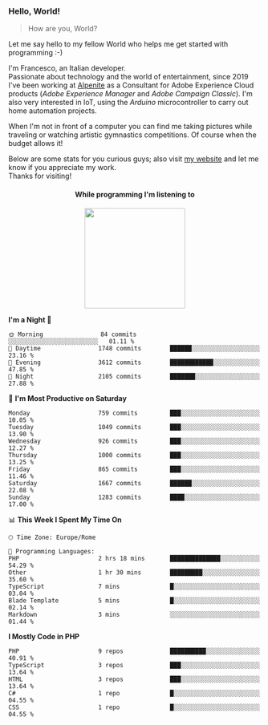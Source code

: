 ### Hello, World!

> How are you, World?

Let me say hello to my fellow World who helps me get started with programming :-)

I'm Francesco, an Italian developer.  
Passionate about technology and the world of entertainment, since 2019 I've been working at [Alpenite](https://www.alpenite.com) as a Consultant for Adobe Experience Cloud products (*Adobe Experience Manager* and *Adobe Campaign Classic*). I'm also very interested in IoT, using the *Arduino* microcontroller to carry out home automation projects.

When I'm not in front of a computer you can find me taking pictures while traveling or watching artistic gymnastics competitions. Of course when the budget allows it!

Below are some stats for you curious guys; also visit [my website](https://www.francescorega.eu) and let me know if you appreciate my work.  
Thanks for visiting!

<div align="center">
  <h4>While programming I'm listening to</h4>
  <a href="https://apps.francescorega.eu/now-playing/11147232609" target="_blank"><img src="https://apps.francescorega.eu/now-playing/11147232609" width="200"></a>
</div>

<!--START_SECTION:waka-->
**I'm a Night 🦉** 

```text
🌞 Morning                84 commits          ░░░░░░░░░░░░░░░░░░░░░░░░░   01.11 % 
🌆 Daytime                1748 commits        ██████░░░░░░░░░░░░░░░░░░░   23.16 % 
🌃 Evening                3612 commits        ████████████░░░░░░░░░░░░░   47.85 % 
🌙 Night                  2105 commits        ███████░░░░░░░░░░░░░░░░░░   27.88 % 
```
📅 **I'm Most Productive on Saturday** 

```text
Monday                   759 commits         ███░░░░░░░░░░░░░░░░░░░░░░   10.05 % 
Tuesday                  1049 commits        ███░░░░░░░░░░░░░░░░░░░░░░   13.90 % 
Wednesday                926 commits         ███░░░░░░░░░░░░░░░░░░░░░░   12.27 % 
Thursday                 1000 commits        ███░░░░░░░░░░░░░░░░░░░░░░   13.25 % 
Friday                   865 commits         ███░░░░░░░░░░░░░░░░░░░░░░   11.46 % 
Saturday                 1667 commits        ██████░░░░░░░░░░░░░░░░░░░   22.08 % 
Sunday                   1283 commits        ████░░░░░░░░░░░░░░░░░░░░░   17.00 % 
```


📊 **This Week I Spent My Time On** 

```text
🕑︎ Time Zone: Europe/Rome

💬 Programming Languages: 
PHP                      2 hrs 18 mins       ██████████████░░░░░░░░░░░   54.29 % 
Other                    1 hr 30 mins        █████████░░░░░░░░░░░░░░░░   35.60 % 
TypeScript               7 mins              █░░░░░░░░░░░░░░░░░░░░░░░░   03.04 % 
Blade Template           5 mins              █░░░░░░░░░░░░░░░░░░░░░░░░   02.14 % 
Markdown                 3 mins              ░░░░░░░░░░░░░░░░░░░░░░░░░   01.44 % 
```

**I Mostly Code in PHP** 

```text
PHP                      9 repos             ██████████░░░░░░░░░░░░░░░   40.91 % 
TypeScript               3 repos             ███░░░░░░░░░░░░░░░░░░░░░░   13.64 % 
HTML                     3 repos             ███░░░░░░░░░░░░░░░░░░░░░░   13.64 % 
C#                       1 repo              █░░░░░░░░░░░░░░░░░░░░░░░░   04.55 % 
CSS                      1 repo              █░░░░░░░░░░░░░░░░░░░░░░░░   04.55 % 
```




<!--END_SECTION:waka-->
